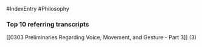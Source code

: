 #IndexEntry #Philosophy

### Top 10 referring transcripts
[[0303 Preliminaries Regarding Voice, Movement, and Gesture - Part 3]] (3)

